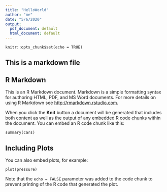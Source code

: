 ```yaml
---
title: "HelloWorld"
author: "me"
date: "5/6/2020"
output:
  pdf_document: default
  html_document: default
---
```


```{r setup, include=FALSE}
knitr::opts_chunk$set(echo = TRUE)
```
## This is a markdown file


## R Markdown

This is an R Markdown document. Markdown is a simple formatting syntax for authoring HTML, PDF, and MS Word documents. For more details on using R Markdown see <http://rmarkdown.rstudio.com>.

When you click the **Knit** button a document will be generated that includes both content as well as the output of any embedded R code chunks within the document. You can embed an R code chunk like this:

```{r cars}
summary(cars)
```

## Including Plots

You can also embed plots, for example:

```{r pressure, echo=FALSE}
plot(pressure)
```

Note that the `echo = FALSE` parameter was added to the code chunk to prevent printing of the R code that generated the plot.
